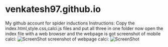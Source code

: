 # venkatesh97.github.io
My github account for spider inductions
Instructions: Copy the index.html,style.css,calci.js files and put all three in one folder
now open the index file with a web browser and the webpage is got
screenshot of mobile calci:
![ScreenShot](https://raw.github.com/venkatesh97/venkatesh97.github.io/screenshots/mobilecalci.png)
screenshot of webpage calci:
![ScreenShot](https://raw.github.com/venkatesh97/venkatesh97.github.io/screenshots/screenshot.png)


